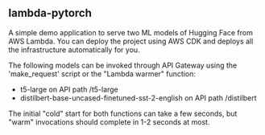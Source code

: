 lambda-pytorch
-------------- 

A simple demo application to serve two ML models of Hugging Face from AWS Lambda. You can deploy the project using AWS CDK and deploys all the infrastructure automatically for you. 

The following models can be invoked through API Gateway using the 'make_request' script or the "Lambda warmer" function:

* t5-large on API path /t5-large
* distilbert-base-uncased-finetuned-sst-2-english on API path /distilbert

The initial "cold" start for both functions can take a few seconds, but "warm" invocations should complete in 1-2 seconds at most. 
